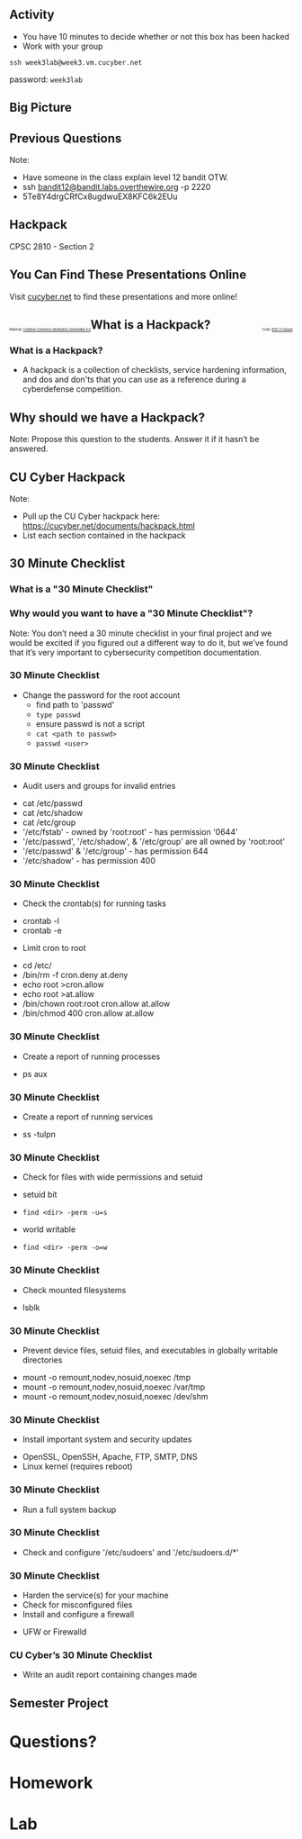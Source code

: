 ## Activity

* You have 10 minutes to decide whether or not this box has been hacked
* Work with your group

`ssh week3lab@week3.vm.cucyber.net`

password: `week3lab`


## Big Picture


## Previous Questions

Note:
* Have someone in the class explain level 12 bandit OTW.
* ssh bandit12@bandit.labs.overthewire.org -p 2220
* 5Te8Y4drgCRfCx8ugdwuEX8KFC6k2EUu


## Hackpack

CPSC 2810 - Section 2


## You Can Find These Presentations Online

Visit [cucyber.net](https://cucyber.net/) to find these presentations and more online!

<span style="padding-top: 6em; font-size: 0.4em; float: left;">Material: <a href="https://tldrlegal.com/license/creative-commons-attribution-sharealike-4.0-international-(cc-by-sa-4.0)">Creative Commons Attribution-ShareAlike 4.0</a></span><span style="padding-top: 6em; font-size: 0.4em; float: right;">Code: <a href="https://tldrlegal.com/license/bsd-2-clause-license-(freebsd)">BSD 2-Clause</a></span>



## What is a Hackpack?


### What is a Hackpack?

* A hackpack is a collection of checklists, service hardening information, and dos and don'ts that you can use as a reference during a cyberdefense competition.


## Why should we have a Hackpack?

Note:
Propose this question to the students. Answer it if it hasn’t be answered.



## CU Cyber Hackpack

Note:
* Pull up the CU Cyber hackpack here: https://cucyber.net/documents/hackpack.html
* List each section contained in the hackpack


## 30 Minute Checklist


### What is a "30 Minute Checklist"


### Why would you want to have a "30 Minute Checklist"?

Note:
You don’t need a 30 minute checklist in your final project and we would be excited if you figured out a different way to do it, but we’ve found that it’s very important to cybersecurity competition documentation.


### 30 Minute Checklist

* Change the password for the root account
  - find path to 'passwd'
   + `type passwd`
  - ensure passwd is not a script
   + `cat <path to passwd>`
  - `passwd <user>`


### 30 Minute Checklist

* Audit users and groups for invalid entries
 - cat /etc/passwd
 - cat /etc/shadow
 - cat /etc/group
 - '/etc/fstab' - owned by 'root:root' - has permission '0644'
 - '/etc/passwd', '/etc/shadow', & '/etc/group' are all owned by 'root:root'
 - '/etc/passwd' & '/etc/group' - has permission 644
 - '/etc/shadow' - has permission 400


### 30 Minute Checklist

* Check the crontab(s) for running tasks
 - crontab -l
 - crontab -e
* Limit cron to root
 - cd /etc/
 - /bin/rm -f cron.deny at.deny
 - echo root >cron.allow
 - echo root >at.allow
 - /bin/chown root:root cron.allow at.allow
 - /bin/chmod 400 cron.allow at.allow


### 30 Minute Checklist

* Create a report of running processes
 - ps aux


### 30 Minute Checklist

* Create a report of running services
 - ss -tulpn


### 30 Minute Checklist

* Check for files with wide permissions and setuid
 - setuid bit
  + `find <dir> -perm -u=s`
 - world writable
  + `find <dir> -perm -o=w`


### 30 Minute Checklist

* Check mounted filesystems
 - lsblk


### 30 Minute Checklist

* Prevent device files, setuid files, and executables in globally writable directories
 - mount -o remount,nodev,nosuid,noexec /tmp
 - mount -o remount,nodev,nosuid,noexec /var/tmp
 - mount -o remount,nodev,nosuid,noexec /dev/shm


### 30 Minute Checklist

* Install important system and security updates
 - OpenSSL, OpenSSH, Apache, FTP, SMTP, DNS
 - Linux kernel (requires reboot)


### 30 Minute Checklist

* Run a full system backup


### 30 Minute Checklist

* Check and configure '/etc/sudoers' and '/etc/sudoers.d/*'


### 30 Minute Checklist

* Harden the service(s) for your machine
* Check for misconfigured files
* Install and configure a firewall
 - UFW or Firewalld


### CU Cyber’s 30 Minute Checklist

* Write an audit report containing changes made



## Semester Project



# Questions?



# Homework



# Lab
